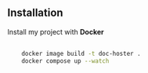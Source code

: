 
## Installation

Install my project with **Docker**

```bash
    
    docker image build -t doc-hoster . 
    docker compose up --watch


```
    
